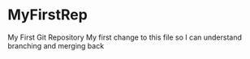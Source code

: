 # MyFirstRep
My First Git Repository
My first change to this file so I can understand branching and merging back
